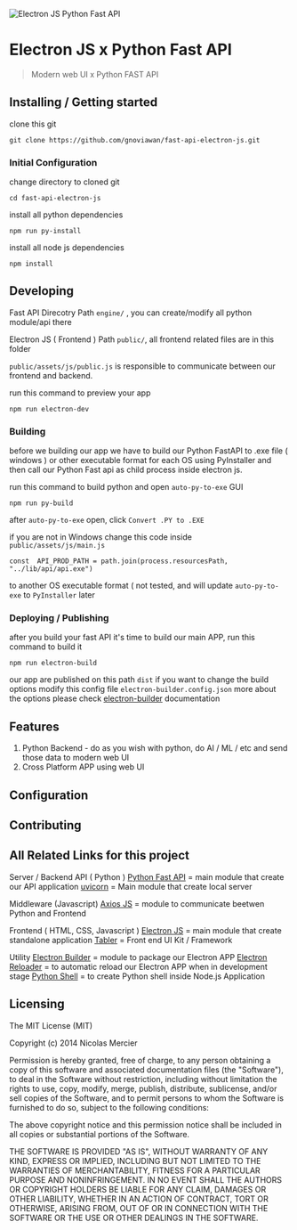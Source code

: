 ![Electron JS Python Fast API](https://raw.githubusercontent.com/gnoviawan/fast-api-electron-js/main/public/assets/media/logo/electron-fastapi.png?token=ARKGJ22WCRI52GIWXEUV44TAZRIME)

# Electron JS x Python Fast API
> Modern web UI x Python FAST API



## Installing / Getting started

clone this git

```shell
git clone https://github.com/gnoviawan/fast-api-electron-js.git
```

### Initial Configuration
change directory to cloned git

    cd fast-api-electron-js

install all python dependencies

    npm run py-install

install all node js dependencies

    npm install

## Developing

Fast API Direcotry Path `engine/` , you can create/modify all python module/api there

Electron JS ( Frontend ) Path `public/`, all frontend related files are in this folder

`public/assets/js/public.js` is responsible to communicate between our frontend and backend.

run this command to preview your app

    npm run electron-dev

### Building

before we building our app we have to build our Python FastAPI to .exe file ( windows ) or other executable format for each OS using PyInstaller and then call our Python Fast api as child process inside electron js.

run this command to build python and open `auto-py-to-exe` GUI

    npm run py-build

after `auto-py-to-exe` open, click `Convert .PY to .EXE`

if you are not in Windows change this code inside `public/assets/js/main.js`

    const  API_PROD_PATH = path.join(process.resourcesPath, "../lib/api/api.exe")
to another OS executable format ( not tested, and will update `auto-py-to-exe` to `PyInstaller` later

### Deploying / Publishing

after you build your fast API it's time to build our main APP, run this command to build it

    npm run electron-build

our app are published on this path `dist`
if you want to change the build options modify this config file `electron-builder.config.json` more about the options please check [electron-builder](https://www.electron.build/) documentation
## Features

 1. Python Backend - do as you wish with python, do AI / ML / etc and send those data to modern web UI
 2. Cross Platform APP using web UI
 

## Configuration





## Contributing



## All Related Links for this project

Server / Backend API ( Python )
[Python Fast API](https://fastapi.tiangolo.com/) = main module that create our API application
[uvicorn](https://www.uvicorn.org/) = Main module that create local server

Middleware (Javascript)
[Axios JS](https://axios-http.com/docs/intro) = module to communicate beetwen Python and Frontend

Frontend ( HTML, CSS, Javascript )
[Electron JS](https://www.electronjs.org/) = main module that create standalone application
[Tabler](https://tabler.io/) = Front end UI Kit / Framework

Utility
[Electron Builder](electron.build/) = module to package our Electron APP
[Electron Reloader](https://www.npmjs.com/package/electron-reloader) = to automatic reload our Electron APP when in development stage
[Python Shell](https://github.com/extrabacon/python-shell) = to create Python shell inside Node.js Application

## Licensing


The MIT License (MIT)

Copyright (c) 2014 Nicolas Mercier

Permission is hereby granted, free of charge, to any person obtaining a copy of this software and associated documentation files (the "Software"), to deal in the Software without restriction, including without limitation the rights to use, copy, modify, merge, publish, distribute, sublicense, and/or sell copies of the Software, and to permit persons to whom the Software is furnished to do so, subject to the following conditions:

The above copyright notice and this permission notice shall be included in all copies or substantial portions of the Software.

THE SOFTWARE IS PROVIDED "AS IS", WITHOUT WARRANTY OF ANY KIND, EXPRESS OR IMPLIED, INCLUDING BUT NOT LIMITED TO THE WARRANTIES OF MERCHANTABILITY, FITNESS FOR A PARTICULAR PURPOSE AND NONINFRINGEMENT. IN NO EVENT SHALL THE AUTHORS OR COPYRIGHT HOLDERS BE LIABLE FOR ANY CLAIM, DAMAGES OR OTHER LIABILITY, WHETHER IN AN ACTION OF CONTRACT, TORT OR OTHERWISE, ARISING FROM, OUT OF OR IN CONNECTION WITH THE SOFTWARE OR THE USE OR OTHER DEALINGS IN THE SOFTWARE.
